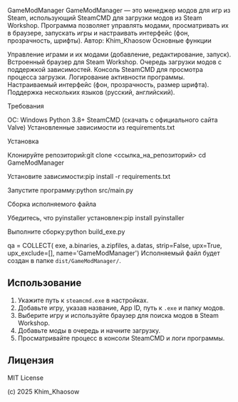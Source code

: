 GameModManager
GameModManager — это менеджер модов для игр из Steam, использующий SteamCMD для загрузки модов из Steam Workshop. Программа позволяет управлять модами, просматривать их в браузере, запускать игры и настраивать интерфейс (фон, прозрачность, шрифты).
Автор: Khim_Khaosow
Основные функции

Управление играми и их модами (добавление, редактирование, запуск).
Встроенный браузер для Steam Workshop.
Очередь загрузки модов с поддержкой зависимостей.
Консоль SteamCMD для просмотра процесса загрузки.
Логирование активности программы.
Настраиваемый интерфейс (фон, прозрачность, размер шрифта).
Поддержка нескольких языков (русский, английский).

Требования

ОС: Windows
Python 3.8+
SteamCMD (скачать с официального сайта Valve)
Установленные зависимости из requirements.txt

Установка

Клонируйте репозиторий:git clone <ссылка_на_репозиторий>
cd GameModManager


Установите зависимости:pip install -r requirements.txt


Запустите программу:python src/main.py



Сборка исполняемого файла

Убедитесь, что pyinstaller установлен:pip install pyinstaller


Выполните сборку:python build_exe.py



 qa = COLLECT(    exe,    a.binaries,    a.zipfiles,    a.datas,    strip=False,    upx=True,    upx_exclude=[],    name='GameModManager')
Исполняемый файл будет создан в папке `dist/GameModManager/`.

## Использование
1. Укажите путь к `steamcmd.exe` в настройках.
2. Добавьте игру, указав название, App ID, путь к `.exe` и папку модов.
3. Выберите игру и используйте браузер для поиска модов в Steam Workshop.
4. Добавьте моды в очередь и начните загрузку.
5. Просматривайте процесс в консоли SteamCMD и логи программы.

## Лицензия
MIT License

(c) 2025 Khim_Khaosow

